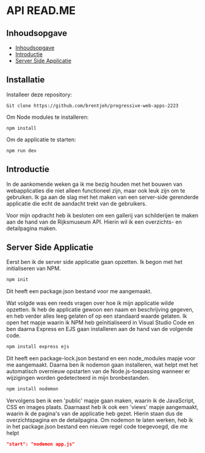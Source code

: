 # API READ.ME

## Inhoudsopgave <a name="inhouds-opgave"></a>
- [Inhoudsopgave](#inhoudsopgave)
- [Introductie](#introductie)
- [Server Side Applicatie](#server-side-applicatie)

## Installatie <a name="installatie"></a>

Installeer deze repository: 
```
Git clone https://github.com/brentjeh/progressive-web-apps-2223
```

Om Node modules te installeren:
```
npm install
```

Om de applicatie te starten:
```
npm run dev
```

## Introductie
In de aankomende weken ga ik me bezig houden met het bouwen van webapplicaties die niet alleen functioneel zijn, maar ook leuk zijn om te gebruiken. Ik ga aan de slag met het maken van een server-side gerenderde applicatie die echt de aandacht trekt van de gebruikers.

Voor mijn opdracht heb ik besloten om een gallerij van schilderijen te maken aan de hand van de Rijksmuseum API. Hierin wil ik een overzichts- en detailpagina maken. 

## Server Side Applicatie
Eerst ben ik de server side applicatie gaan opzetten. Ik begon met het initialiseren van NPM. 

```js
npm init
```

Dit heeft een package.json bestand voor me aangemaakt.

Wat volgde was een reeds vragen over hoe ik mijn applicatie wilde opzetten. Ik heb de applicatie gewoon een naam en beschrijving gegeven, en heb verder alles leeg gelaten of op een standaard waarde gelaten. Ik open het mapje waarin ik NPM heb geïnitialiseerd in Visual Studio Code en ben daarna Express en EJS gaan installeren aan de hand van de volgende code.

```js
npm install express ejs
```

Dit heeft een package-lock.json bestand en een node_modules mapje voor me aangemaakt. Daarna ben ik nodemon gaan installeren, wat helpt met het automatisch overnieuw opstarten van de Node.js-toepassing wanneer er wijzigingen worden gedetecteerd in mijn bronbestanden. 

```js
npm install nodemon
```

Vervolgens ben ik een 'public' mapje gaan maken, waarin ik de JavaScript, CSS en images plaats. Daarnaast heb ik ook een 'views' mapje aangemaakt, waarin ik de pagina's van de applicatie heb gezet. Hierin staan dus de overzichtspagina en de detailpagina. Om nodemon te laten werken, heb ik in het package.json bestand een nieuwe regel code toegevoegd, die me helpt

```json
"start": "nodemon app.js"
```

